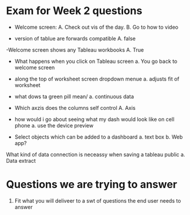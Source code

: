 # Exam for Week 2 questions
- Welcome screen: 
    A. Check out vis of the day.
    B. Go to how to video

- version of tablue are forwards compatible
    A. false

-Welcome screen shows any Tableau workbooks 
    A. True

- What happens when you click on Tableau screen
    a. You go back to welcome screen

- along the top of worksheet screen dropdown menue
    a. adjusts fit of worksheet

- what dows ta green pill mean/
    a. continuous data 

- Which axzis does the columns self control
    A. Axis
- how would i go about seeing what my dash would look like on cell phone
    a. use the device preview 

- Select objects which can be added to a dashboard
    a. text box
    b. Web app?

What kind of data connection is neceassy when saving a tableau public
    a. Data extract


# Questions we are trying to answer 

1. Fit what you will deliveer to a swt of questions the end user needs to answer


